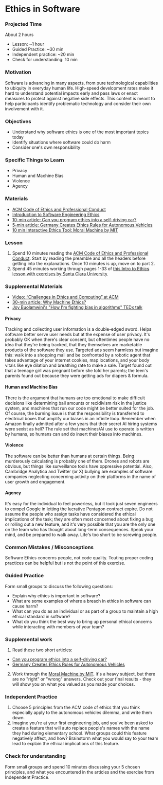 # Ethics in Software

### Projected Time

About 2 hours

- Lesson: ~1 hour
- Guided Practice: ~30 min
- Independent practice: ~20 min
- Check for understanding: 10 min

### Motivation

Software is advancing in many aspects, from pure technological capabilities to ubiquity in everyday human life. High-speed development rates make it hard to understand potential impacts early and pass laws or enact measures to protect against negative side effects. This content is meant to help participants identify problematic technology and consider their own involvement with it.

### Objectives

- Understand why software ethics is one of the most important topics today
- Identify situations where software could do harm
- Consider one's own responsibility

### Specific Things to Learn

- Privacy
- Human and Machine Bias
- Violence
- Agency

### Materials

- [ACM Code of Ethics and Professional Conduct](https://ethics.acm.org/)
- [Introduction to Software Engineering Ethics](https://www.scu.edu/media/ethics-center/technology-ethics/Students.pdf)
- [10-min article: Can you program ethics into a self-driving car?](https://spectrum.ieee.org/transportation/self-driving/can-you-program-ethics-into-a-selfdriving-car)
- [5-min article: Germany Creates Ethics Rules for Autonomous Vehicles](https://www.roboticsbusinessreview.com/unmanned/germany-creates-ethics-rules-autonomous-vehicles/)
- [10 min Interactive Ethics Tool: Moral Machine by MIT](http://moralmachine.mit.edu/)

### Lesson

1. Spend 10 minutes reading the [ACM Code of Ethics and Professional Conduct](https://ethics.acm.org/). Start by reading the preamble and all the headers before getting into the explanations. Once 10 minutes is up, move on to part 2.
2. Spend 45 minutes working through pages 1-33 of [this Intro to Ethics lesson with exercises by Santa Clara University](https://www.scu.edu/media/ethics-center/technology-ethics/Students.pdf).

### Supplemental Materials

- [Video: “Challenges in Ethics and Computing” at ACM](https://youtu.be/Z45LI-NyLP0)
- [30-min article: Why Machine Ethics?](http://citeseerx.ist.psu.edu/viewdoc/download?doi=10.1.1.617.2203&rep=rep1&type=pdf)
- [Joy Buolamwini's "How I'm fighting bias in algorithms" TEDx talk](https://www.ted.com/talks/joy_buolamwini_how_i_m_fighting_bias_in_algorithms)

#### Privacy

Tracking and collecting user information is a double-edged sword. Helps software better serve user needs but at the expense of user privacy. It's probably OK when there's clear consent, but oftentimes people have no idea that they're being tracked, that they themselves are marketable products of the software they use. Targeted ads seem harmless but imagine this: walk into a shopping mall and be confronted by a robotic agent that takes advantage of your internet cookies, map locations, and your body vitals like eye dilation and breathing rate to make a sale. Target found out that a teenage girl was pregnant before she told her parents; the teen's parents found out because they were getting ads for diapers & formula.

#### Human and Machine Bias

There is the argument that humans are too emotional to make difficult decisions like determining bail amounts or recidivism risk in the justice system, and machines that run our code might be better suited for the job. Of course, the burning issue is that the responsibility is transferred to electrical boxes that amplify our biases in an infinite loop. Remember when Amazon finally admitted after a few years that their secret AI hiring systems were sexist as hell? The rule set that machines/AI use to operate is written by humans, so humans can and do insert their biases into machines.

#### Violence

The software can be better than humans at certain things. Being murderously calculating is probably one of them. Drones and robots are obvious, but things like surveillance tools have oppressive potential. Also, Cambridge Analytica and Twitter (or X) bullying are examples of software companies neglecting concerning activity on their platforms in the name of user growth and engagement.

#### Agency

It's easy for the individual to feel powerless, but it took just seven engineers to compel Google in letting the lucrative Pentagon contract expire. Do not assume the people who assign tasks have considered the ethical implications of the task; they are often most concerned about fixing a bug or rolling out a new feature, and it's very possible that you are the only one on the team who has thought about long-term consequences. Speak your mind, and be prepared to walk away. Life's too short to be screwing people.

### Common Mistakes / Misconceptions

Software Ethics concerns people, not code quality. Touting proper coding practices can be helpful but is not the point of this exercise.

### Guided Practice

Form small groups to discuss the following questions:

- Explain why ethics is important in software?
- What are some examples of where a breach in ethics in software can cause harm?
- What can you do as an individual or as part of a group to maintain a high ethical standard in software?
- What do you think the best way to bring up personal ethical concerns while interacting with members of your team?

### Supplemental work

1. Read these two short articles:

- [Can you program ethics into a self-driving car?](https://spectrum.ieee.org/transportation/self-driving/can-you-program-ethics-into-a-selfdriving-car)
- [Germany Creates Ethics Rules for Autonomous Vehicles](https://www.roboticsbusinessreview.com/unmanned/germany-creates-ethics-rules-autonomous-vehicles/)

2. Work through the [Moral Machine by MIT](http://moralmachine.mit.edu/). It's a heavy subject, but there are no "right" or "wrong" answers. Check out your final results - they will show you on what you valued as you made your choices.

### Independent Practice

1. Choose 5 principles from the ACM code of ethics that you think especially apply to the autonomous vehicles dilemma, and write them down.
2. Imagine you're at your first engineering job, and you've been asked to create a feature that will auto replace people's names with the name they had during elementary school. What groups could this feature negatively affect, and how? Brainstorm what you would say to your team lead to explain the ethical implications of this feature.

### Check for understanding

Form small groups and spend 10 minutes discussing your 5 chosen principles, and what you encountered in the articles and the exercise from Independent Practice.
